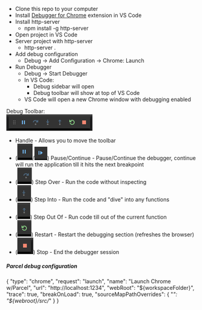 * Clone this repo to your computer
* Install [Debugger for Chrome](https://marketplace.visualstudio.com/items?itemName=msjsdiag.debugger-for-chrome) extension in VS Code
* Install http-server
    * npm install -g http-server
* Open project in VS Code
* Server project with http-server
    * http-server .
* Add debug configuration
    * Debug -> Add Configuration -> Chrome: Launch
* Run Debugger
    * Debug -> Start Debugger  
    * In VS Code:
        * Debug sidebar will open 
        * Debug toolbar will show at top of VS Code  
    * VS Code will open a new Chrome window with debugging enabled
        
Debug Toolbar:  
![Debug Toolbar](/img/debug-toolbar.png)
* Handle - Allows you to move the toolbar
* (![Pause](/img/debug-toolbar-pause.png)/![Pause](/img/debug-toolbar-continue.png)) Pause/Continue - Pause/Continue the debugger, continue will run the application till it hits the next breakpoint
* (![Step Over](/img/debug-toolbar-stepover.png)) Step Over - Run the code without inspecting
* (![Step Into](/img/debug-toolbar-stepinto.png)) Step Into - Run the code and "dive" into any functions
* (![Step Out Of](/img/debug-toolbar-stepoutof.png)) Step Out Of - Run code till out of the current function
* (![Restart](/img/debug-toolbar-restart.png)) Restart - Restart the debugging section (refreshes the browser)
* (![Stop](/img/debug-toolbar-stop.png)) Stop - End the debugger session

##### Parcel debug configuration
{
    "type": "chrome",
    "request": "launch",
    "name": "Launch Chrome w/Parcel",
    "url": "http://localhost:1234",
    "webRoot": "${workspaceFolder}",
    "trace": true,
    "breakOnLoad": true,
    "sourceMapPathOverrides": {
        "*": "${webroot}/src/*"
    }
}

